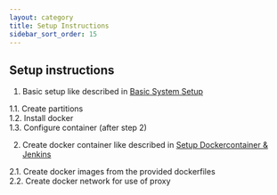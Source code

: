 ```yaml
---
layout: category
title: Setup Instructions
sidebar_sort_order: 15
---
```


## Setup instructions

1. Basic setup like described in [Basic System Setup](basicSystemSetup.md)

  1.1. Create partitions  
  1.2. Install docker  
  1.3. Configure container (after step 2)  
  
2. Create docker container like described in [Setup Dockercontainer & Jenkins](setupDockercontainerJenkins.md)

  2.1. Create docker images from the provided dockerfiles  
  2.2. Create docker network for use of proxy  
